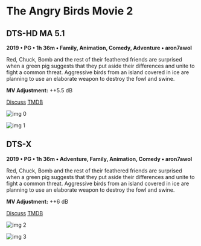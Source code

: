 # The Angry Birds Movie 2

## DTS-HD MA 5.1

**2019 • PG • 1h 36m • Family, Animation, Comedy, Adventure • aron7awol**

Red, Chuck, Bomb and the rest of their feathered friends are surprised when a green pig suggests that they put aside their differences and unite to fight a common threat. Aggressive birds from an island covered in ice are planning to use an elaborate weapon to destroy the fowl and swine.

**MV Adjustment:** ++5.5 dB

[Discuss](https://www.avsforum.com/threads/bass-eq-for-filtered-movies.2995212/post-58767198)  [TMDB](454640)

![img 0](https://i.imgur.com/reK6w8T.jpg)

![img 1](https://i.imgur.com/tr1BTk4.png)

## DTS-X

**2019 • PG • 1h 36m • Adventure, Family, Animation, Comedy • aron7awol**

Red, Chuck, Bomb and the rest of their feathered friends are surprised when a green pig suggests that they put aside their differences and unite to fight a common threat. Aggressive birds from an island covered in ice are planning to use an elaborate weapon to destroy the fowl and swine.

**MV Adjustment:** ++6 dB

[Discuss](https://www.avsforum.com/threads/bass-eq-for-filtered-movies.2995212/post-58767198)  [TMDB](454640)

![img 2](https://i.imgur.com/oQfwtjb.jpg)

![img 3](https://i.imgur.com/pCncJmK.png)

